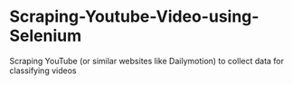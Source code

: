 # Scraping-Youtube-Video-using-Selenium
Scraping YouTube (or similar websites like Dailymotion) to collect data for classifying videos 
